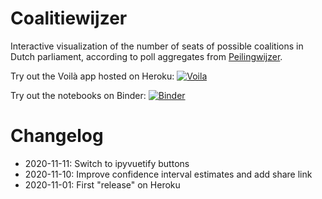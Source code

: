 # Coalitiewijzer

Interactive visualization of the number of seats of possible coalitions in Dutch parliament, according to poll aggregates from [Peilingwijzer](https://peilingwijzer.tomlouwerse.nl).

Try out the Voilà app hosted on Heroku: [![Voila](https://img.shields.io/badge/launch-voil%C3%A0-5DBCAF)](https://coalitiewijzer.herokuapp.com/)

Try out the notebooks on Binder: [![Binder](https://mybinder.org/badge_logo.svg)](https://mybinder.org/v2/gh/egpbos/coalitiewijzer/main)

# Changelog

- 2020-11-11: Switch to ipyvuetify buttons
- 2020-11-10: Improve confidence interval estimates and add share link
- 2020-11-01: First "release" on Heroku

